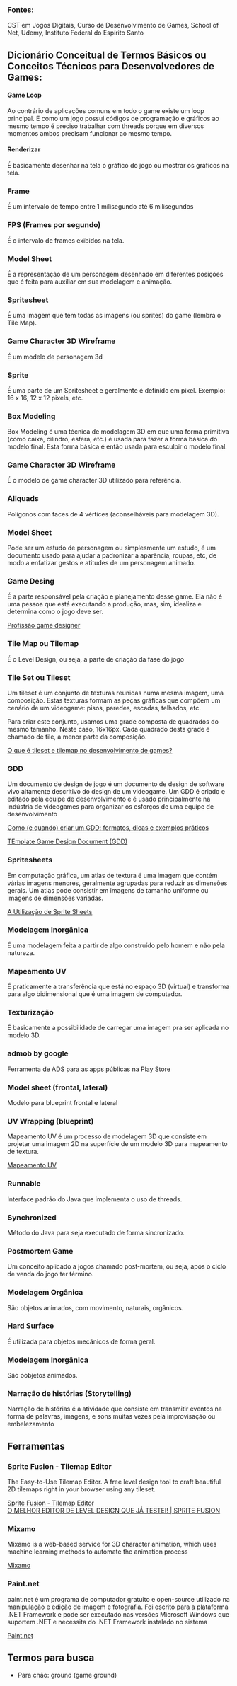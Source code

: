 ### Fontes: 
CST em Jogos Digitais, Curso de Desenvolvimento de Games, School of Net, Udemy, Instituto Federal do Espírito Santo

## Dicionário Conceitual de Termos Básicos ou Conceitos Técnicos para Desenvolvedores de Games:

#### Game Loop

Ao contrário de aplicações comuns em todo o game existe um loop principal. E como um 
jogo possui códigos de programação e gráficos ao mesmo tempo é preciso trabalhar com
threads porque em diversos momentos ambos precisam funcionar ao mesmo tempo.

#### Renderizar

É basicamente desenhar na tela o gráfico do jogo ou mostrar os gráficos na tela.

### Frame 

É um intervalo de tempo entre 1 milisegundo até 6 milisegundos

### FPS (Frames por segundo)

É o intervalo de frames exibidos na tela.

### Model Sheet

É a representação de um personagem desenhado em diferentes posições que é feita para auxiliar em sua modelagem e animação.

### Spritesheet

É uma imagem que tem todas as imagens (ou sprites) do game (lembra o Tile Map).

### Game Character 3D Wireframe

É um modelo de personagem 3d

### Sprite

É uma parte de um Spritesheet e geralmente é definido em pixel. Exemplo: 16 x 16, 
12 x 12 pixels, etc.

### Box Modeling

Box Modeling é uma técnica de modelagem 3D em que uma forma primitiva 
(como caixa, cilindro, esfera, etc.) é usada para fazer a forma básica do modelo final. 
Esta forma básica é então usada para esculpir o modelo final.

### Game Character 3D Wireframe

É o modelo de game character 3D utilizado para referência.

### Allquads

Polígonos com faces de 4 vértices (aconselháveis para modelagem 3D).

### Model Sheet

Pode ser um estudo de personagem ou simplesmente um estudo, é um documento usado para ajudar 
a padronizar a aparência, roupas, etc, de modo a enfatizar gestos e atitudes de um personagem animado. 

### Game Desing

É a parte responsável pela criação e planejamento desse game. Ela não é uma pessoa que está executando a produção, mas, sim, idealiza e determina como o jogo deve ser.

[Profissão game designer](https://www.alura.com.br/conteudo/game-design-definindo-principios-jogo-digital)<br/>

### Tile Map ou Tilemap

É o Level Design, ou seja, a parte de criação da fase do jogo

### Tile Set ou Tileset

Um tileset é um conjunto de texturas reunidas numa mesma imagem, uma composição. Estas texturas formam as peças gráficas que compõem um cenário de um videogame: pisos, paredes, escadas, telhados, etc.

Para criar este conjunto, usamos uma grade composta de quadrados do mesmo tamanho. Neste caso, 16x16px. Cada quadrado desta grade é chamado de tile, a menor parte da composição. 

[O que é tileset e tilemap no desenvolvimento de games?](https://www.domestika.org/pt/blog/6985-o-que-e-tileset-e-tilemap-no-desenvolvimento-de-games)<br/>

### GDD

Um documento de design de jogo é um documento de design de software vivo altamente descritivo do design de um videogame. Um GDD é criado e editado pela equipe de desenvolvimento e é usado principalmente na indústria de videogames para organizar os esforços de uma equipe de desenvolvimento

[Como (e quando) criar um GDD: formatos, dicas e exemplos práticos](https://producaodejogos.com/gdd/)<br/>

[TEmplate Game Design Document (GDD)](https://files.cercomp.ufg.br/weby/up/151/o/PRODUTO_TECNICO_Cristina_APP_BIM_Game_Design.pdf)<br/>

### Spritesheets

Em computação gráfica, um atlas de textura é uma imagem que contém várias imagens menores, geralmente agrupadas para reduzir as dimensões gerais. Um atlas pode consistir em imagens de tamanho uniforme ou imagens de dimensões variadas.

[A Utilização de Sprite Sheets](https://materialpublic.imd.ufrn.br/curso/disciplina/5/59/7/4)<br/>

### Modelagem Inorgânica

É uma modelagem feita a partir de algo construído pelo homem e não pela natureza.

### Mapeamento UV

É praticamente a transferência que está no espaço 3D (virtual) e transforma para algo
bidimensional que é uma imagem de computador. 

### Texturização

É basicamente a possibilidade de carregar uma imagem pra ser aplicada no modelo 3D.

### admob by google 

Ferramenta de ADS para as apps públicas na Play Store
 
### Model sheet (frontal, lateral) 
 
Modelo para blueprint frontal e lateral

### UV Wrapping (blueprint)

Mapeamento UV é um processo de modelagem 3D que consiste em projetar uma imagem 2D na superfície de um modelo 3D para mapeamento de textura.

[Mapeamento UV](https://pt.wikipedia.org/wiki/Mapeamento_UV)<br/>

### Runnable

Interface padrão do Java que implementa o uso de threads.

### Synchronized

Método do Java para seja executado de forma sincronizado.

### Postmortem Game

Um conceito aplicado a jogos chamado post-mortem, ou seja, após o ciclo de venda do jogo ter término.

### Modelagem Orgânica

São objetos animados, com movimento, naturais, orgânicos.

### Hard Surface

É utilizada para objetos mecânicos de forma geral.

### Modelagem Inorgânica

São oobjetos animados.

### Narração de histórias (Storytelling)

Narração de histórias é a atividade que consiste em transmitir eventos na forma de palavras, imagens, e sons muitas vezes pela improvisação ou embelezamento

## Ferramentas 

### Sprite Fusion - Tilemap Editor

The Easy-to-Use Tilemap Editor. A free level design tool to craft beautiful 2D tilemaps right in your browser using any tileset.

[Sprite Fusion - Tilemap Editor](https://www.spritefusion.com/#/)<br/>
[O MELHOR EDITOR DE LEVEL DESIGN QUE JÁ TESTEI! | SPRITE FUSION](https://www.youtube.com/watch?v=fJkp6gYF9FQ/#/)<br/>

### Mixamo

Mixamo is a web-based service for 3D character animation, which uses machine learning methods to automate the animation process

[Mixamo](https://www.mixamo.com/#/)<br/>

### Paint.net

paint.net é um programa de computador gratuito e open-source utilizado na manipulação e edição de imagem e fotografia. Foi escrito para a plataforma .NET Framework e pode ser executado nas versões Microsoft Windows que suportem .NET e necessita do .NET Framework instalado no sistema

[Paint.net](https://www.getpaint.net/#/)<br/>

## Termos para busca
- Para chão: ground (game ground)
